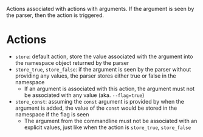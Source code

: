 Actions associated with actions with arguments. If the argument is seen by the
parser, then the action is triggered.

# Actions

- `store`: default action, store the value associated with the argument into the
  namespace object returned by the parser
- `store_true`, `store_false`: if the argument is seen by the parser without
  providing any values, the parser stores either true or false in the namespace
  - If an argument is associated with this action, the argument must not be
    associated with any value (aka. `--flag=true`)
- `store_const`: assuming the `const` argument is provided by when the argument
  is added, the value of the `const` would be stored in the namespace if the
  flag is seen
  - The argument from the commandline must not be associated with an explicit
    values, just like when the action is `store_true`, `store_false`
